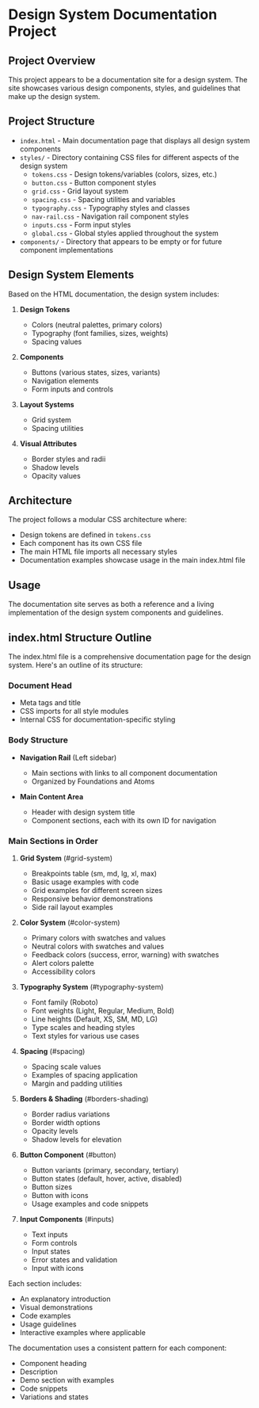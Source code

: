 # Design System Documentation Project

## Project Overview
This project appears to be a documentation site for a design system. The site showcases various design components, styles, and guidelines that make up the design system.

## Project Structure
- `index.html` - Main documentation page that displays all design system components
- `styles/` - Directory containing CSS files for different aspects of the design system
  - `tokens.css` - Design tokens/variables (colors, sizes, etc.)
  - `button.css` - Button component styles
  - `grid.css` - Grid layout system
  - `spacing.css` - Spacing utilities and variables
  - `typography.css` - Typography styles and classes
  - `nav-rail.css` - Navigation rail component styles
  - `inputs.css` - Form input styles
  - `global.css` - Global styles applied throughout the system
- `components/` - Directory that appears to be empty or for future component implementations

## Design System Elements
Based on the HTML documentation, the design system includes:

1. **Design Tokens**
   - Colors (neutral palettes, primary colors)
   - Typography (font families, sizes, weights)
   - Spacing values

2. **Components**
   - Buttons (various states, sizes, variants)
   - Navigation elements
   - Form inputs and controls

3. **Layout Systems**
   - Grid system
   - Spacing utilities

4. **Visual Attributes**
   - Border styles and radii
   - Shadow levels
   - Opacity values

## Architecture
The project follows a modular CSS architecture where:
- Design tokens are defined in `tokens.css`
- Each component has its own CSS file
- The main HTML file imports all necessary styles
- Documentation examples showcase usage in the main index.html file

## Usage
The documentation site serves as both a reference and a living implementation of the design system components and guidelines. 

## index.html Structure Outline

The index.html file is a comprehensive documentation page for the design system. Here's an outline of its structure:

### Document Head
- Meta tags and title
- CSS imports for all style modules
- Internal CSS for documentation-specific styling

### Body Structure
- **Navigation Rail** (Left sidebar)
  - Main sections with links to all component documentation
  - Organized by Foundations and Atoms

- **Main Content Area**
  - Header with design system title
  - Component sections, each with its own ID for navigation

### Main Sections in Order

1. **Grid System** (#grid-system)
   - Breakpoints table (sm, md, lg, xl, max)
   - Basic usage examples with code
   - Grid examples for different screen sizes
   - Responsive behavior demonstrations
   - Side rail layout examples

2. **Color System** (#color-system)
   - Primary colors with swatches and values
   - Neutral colors with swatches and values
   - Feedback colors (success, error, warning) with swatches
   - Alert colors palette
   - Accessibility colors

3. **Typography System** (#typography-system)
   - Font family (Roboto)
   - Font weights (Light, Regular, Medium, Bold)
   - Line heights (Default, XS, SM, MD, LG)
   - Type scales and heading styles
   - Text styles for various use cases

4. **Spacing** (#spacing)
   - Spacing scale values
   - Examples of spacing application
   - Margin and padding utilities

5. **Borders & Shading** (#borders-shading)
   - Border radius variations
   - Border width options
   - Opacity levels
   - Shadow levels for elevation

6. **Button Component** (#button)
   - Button variants (primary, secondary, tertiary)
   - Button states (default, hover, active, disabled)
   - Button sizes
   - Button with icons
   - Usage examples and code snippets

7. **Input Components** (#inputs)
   - Text inputs
   - Form controls
   - Input states
   - Error states and validation
   - Input with icons

Each section includes:
- An explanatory introduction
- Visual demonstrations
- Code examples
- Usage guidelines
- Interactive examples where applicable

The documentation uses a consistent pattern for each component:
- Component heading
- Description
- Demo section with examples
- Code snippets
- Variations and states 